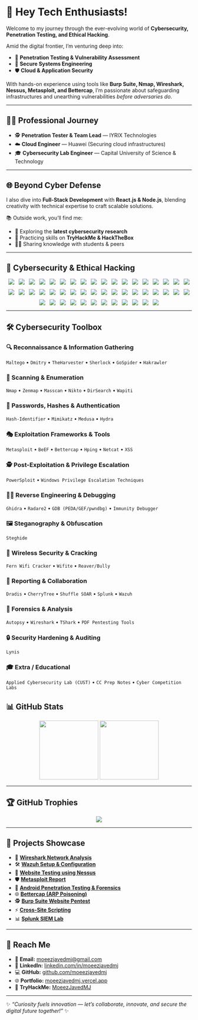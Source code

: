 # 👋 Hey Tech Enthusiasts!  

Welcome to my journey through the ever-evolving world of **Cybersecurity, Penetration Testing, and Ethical Hacking**.  

Amid the digital frontier, I’m venturing deep into:  
- 🔎 **Penetration Testing & Vulnerability Assessment**  
- 🔐 **Secure Systems Engineering**  
- 🛡 **Cloud & Application Security**  

With hands-on experience using tools like **Burp Suite, Nmap, Wireshark, Nessus, Metasploit, and Bettercap**, I’m passionate about safeguarding infrastructures and unearthing vulnerabilities *before adversaries do*.  

---

## 👨‍💻 Professional Journey  
- 🕵️ **Penetration Tester & Team Lead** — IYRIX Technologies  
- ☁️ **Cloud Engineer** — Huawei (Securing cloud infrastructures)  
- 🎓 **Cybersecurity Lab Engineer** — Capital University of Science & Technology  

---

## 🌐 Beyond Cyber Defense  
I also dive into **Full-Stack Development** with **React.js & Node.js**, blending creativity with technical expertise to craft scalable solutions.  

📚 Outside work, you’ll find me:  
- 🔬 Exploring the **latest cybersecurity research**  
- 🎯 Practicing skills on **TryHackMe & HackTheBox**  
- 🧑‍🏫 Sharing knowledge with students & peers  

---

## 🔐 Cybersecurity & Ethical Hacking  

<div align="center" style="display: flex; flex-wrap: wrap; gap: 12px; align-items: center; justify-content: center;">

<!-- Recon -->
<img src="https://img.shields.io/badge/-Ethical%20Hacker-000000?style=flat&logo=hackaday&logoColor=white" />
<img src="https://img.shields.io/badge/-Penetration%20Tester-FF0000?style=flat&logo=probot&logoColor=white" />
<img src="https://img.shields.io/badge/-Kali%20Linux-557C94?style=flat&logo=kalilinux&logoColor=white" />
<img src="https://img.shields.io/badge/-Maltego-333?style=flat&logo=neo4j&logoColor=white" />
<img src="https://img.shields.io/badge/-Dmitry-2E86C1?style=flat&logo=linux&logoColor=white" />
<img src="https://img.shields.io/badge/-TheHarvester-800000?style=flat&logo=searchenginemonitor&logoColor=white" />
<img src="https://img.shields.io/badge/-Sherlock-800080?style=flat&logo=github&logoColor=white" />
<img src="https://img.shields.io/badge/-GoSpider-006400?style=flat&logo=spider&logoColor=white" />
<img src="https://img.shields.io/badge/-Hakrawler-228B22?style=flat&logo=spider&logoColor=white" />

<!-- Scanning -->
<img src="https://img.shields.io/badge/-Nmap-4682B4?style=flat&logo=securityscorecard&logoColor=white" />
<img src="https://img.shields.io/badge/-Zenmap-6495ED?style=flat&logo=gnometerminal&logoColor=white" />
<img src="https://img.shields.io/badge/-Masscan-FF4500?style=flat&logo=lightning&logoColor=white" />
<img src="https://img.shields.io/badge/-Nikto-FF0000?style=flat&logo=apache&logoColor=white" />
<img src="https://img.shields.io/badge/-DirSearch-008080?style=flat&logo=linux&logoColor=white" />
<img src="https://img.shields.io/badge/-Wapiti-FFA500?style=flat&logo=bugcrowd&logoColor=white" />

<!-- Passwords -->
<img src="https://img.shields.io/badge/-Hash%20Identifier-333?style=flat&logo=key&logoColor=white" />
<img src="https://img.shields.io/badge/-Mimikatz-800000?style=flat&logo=windows&logoColor=white" />
<img src="https://img.shields.io/badge/-Medusa-006400?style=flat&logo=skull&logoColor=white" />
<img src="https://img.shields.io/badge/-Hydra-228B22?style=flat&logo=python&logoColor=white" />

<!-- Exploitation -->
<img src="https://img.shields.io/badge/-Metasploit-2E86C1?style=flat&logo=metasploit&logoColor=white" />
<img src="https://img.shields.io/badge/-BeEF-E74C3C?style=flat&logo=redhat&logoColor=white" />
<img src="https://img.shields.io/badge/-Bettercap-6C3483?style=flat&logo=gnometerminal&logoColor=white" />
<img src="https://img.shields.io/badge/-Hping-FF6347?style=flat&logo=gnometerminal&logoColor=white" />
<img src="https://img.shields.io/badge/-Netcat-000000?style=flat&logo=gnu&logoColor=white" />
<img src="https://img.shields.io/badge/-XSS-FF8C00?style=flat&logo=javascript&logoColor=white" />

<!-- Post Exploitation -->
<img src="https://img.shields.io/badge/-PowerSploit-800080?style=flat&logo=powershell&logoColor=white" />
<img src="https://img.shields.io/badge/-Windows%20Priv%20Esc-4682B4?style=flat&logo=windows&logoColor=white" />

<!-- Reverse Engineering -->
<img src="https://img.shields.io/badge/-Ghidra-FF0000?style=flat&logo=oracle&logoColor=white" />
<img src="https://img.shields.io/badge/-Radare2-000000?style=flat&logo=radar&logoColor=white" />
<img src="https://img.shields.io/badge/-GDB-228B22?style=flat&logo=gnu&logoColor=white" />
<img src="https://img.shields.io/badge/-Immunity%20Debugger-006699?style=flat&logo=windows&logoColor=white" />

<!-- Steganography -->
<img src="https://img.shields.io/badge/-Steghide-808080?style=flat&logo=image&logoColor=white" />

<!-- Wireless -->
<img src="https://img.shields.io/badge/-Fern%20Wifi%20Cracker-006400?style=flat&logo=wifi&logoColor=white" />
<img src="https://img.shields.io/badge/-Wifite-6495ED?style=flat&logo=wifi&logoColor=white" />
<img src="https://img.shields.io/badge/-Reaver/Bully-FF0000?style=flat&logo=wifi&logoColor=white" />

<!-- Reporting -->
<img src="https://img.shields.io/badge/-Dradis-333?style=flat&logo=markdown&logoColor=white" />
<img src="https://img.shields.io/badge/-CherryTree-8B0000?style=flat&logo=tree&logoColor=white" />
<img src="https://img.shields.io/badge/-Shuffle%20SOAR-FF8C00?style=flat&logo=zapier&logoColor=white" />
<img src="https://img.shields.io/badge/-Splunk-000000?style=flat&logo=splunk&logoColor=white" />
<img src="https://img.shields.io/badge/-Wazuh-2E86C1?style=flat&logo=wazuh&logoColor=white" />

<!-- Forensics -->
<img src="https://img.shields.io/badge/-Autopsy-34495E?style=flat&logo=archive&logoColor=white" />
<img src="https://img.shields.io/badge/-Wireshark-1679A7?style=flat&logo=wireshark&logoColor=white" />
<img src="https://img.shields.io/badge/-TShark-2F4F4F?style=flat&logo=linux&logoColor=white" />
<img src="https://img.shields.io/badge/-PDF%20Pentest-FF4500?style=flat&logo=adobeacrobatreader&logoColor=white" />

<!-- Hardening -->
<img src="https://img.shields.io/badge/-Lynis-2E8B57?style=flat&logo=debian&logoColor=white" />

<!-- Extra -->
<img src="https://img.shields.io/badge/-Applied%20Cybersecurity%20Lab-006699?style=flat&logo=academia&logoColor=white" />
<img src="https://img.shields.io/badge/-CC%20Prep%20Notes-8A2BE2?style=flat&logo=bookstack&logoColor=white" />
<img src="https://img.shields.io/badge/-Cyber%20Competition%20Labs-DAA520?style=flat&logo=ctftime&logoColor=white" />

</div>

---

## 🛠️ Cybersecurity Toolbox  

### 🔍 Reconnaissance & Information Gathering  
`Maltego` • `Dmitry` • `TheHarvester` • `Sherlock` • `GoSpider` • `Hakrawler`  

### 📡 Scanning & Enumeration  
`Nmap` • `Zenmap` • `Masscan` • `Nikto` • `DirSearch` • `Wapiti`  

### 🔑 Passwords, Hashes & Authentication  
`Hash-Identifier` • `Mimikatz` • `Medusa` • `Hydra`  

### 🎭 Exploitation Frameworks & Tools  
`Metasploit` • `BeEF` • `Bettercap` • `Hping` • `Netcat` • `XSS`  

### 🕵️ Post-Exploitation & Privilege Escalation  
`PowerSploit` • `Windows Privilege Escalation Techniques`  

### 🧑‍💻 Reverse Engineering & Debugging  
`Ghidra` • `Radare2` • `GDB (PEDA/GEF/pwndbg)` • `Immunity Debugger`  

### 🖼 Steganography & Obfuscation  
`Steghide`  

### 📡 Wireless Security & Cracking  
`Fern Wifi Cracker` • `Wifite` • `Reaver/Bully`  

### 📝 Reporting & Collaboration  
`Dradis` • `CherryTree` • `Shuffle SOAR` • `Splunk` • `Wazuh`  

### 🧪 Forensics & Analysis  
`Autopsy` • `Wireshark` • `TShark` • `PDF Pentesting Tools`  

### 🔒 Security Hardening & Auditing  
`Lynis`  

### 🎓 Extra / Educational  
`Applied Cybersecurity Lab (CUST)` • `CC Prep Notes` • `Cyber Competition Labs`  

## 📊 GitHub Stats  

<p align="center">
  <img src="https://github-readme-stats.vercel.app/api?username=moeezjavedmj&show_icons=true&theme=radical" height="160"/>
  <img src="https://github-readme-stats.vercel.app/api/top-langs/?username=moeezjavedmj&layout=compact&theme=radical" height="160"/>
</p>  

---

## 🏆 GitHub Trophies  

<p align="center">
  <img src="https://github-profile-trophy.vercel.app/?username=moeezjavedmj&theme=onedark&column=7" />
</p>  

---

## 🚀 Projects Showcase  

- 📡 **[Wireshark Network Analysis](https://github.com/moeezjavedmj/-Network-Packet-Analysis-Wireshark-.git)**  
- 🛠 **[Wazuh Setup & Configuration](https://github.com/moeezjavedmj/Wazuh-download-configure-and-Working)**  
- 🔐 **[Website Testing using Nessus](https://github.com/moeezjavedmj/Nessus)**  
- 🛡 **[Metasploit Report](https://github.com/moeezjavedmj/Metasploit-Report)**  
- 📱 **[Android Penetration Testing & Forensics](https://github.com/moeezjavedmj/Andriod-Penetration-Testing-and-Forensics.git)**  
- 🌐 **[Bettercap (ARP Poisoning)](https://github.com/moeezjavedmj/Bettercap.git)**  
- 🕵️ **[Burp Suite Website Pentest](https://github.com/moeezjavedmj/Burpsuite.git)**  
- ⚡ **[Cross-Site Scripting](https://github.com/moeezjavedmj/Cross-Site-Scripting.git)**  
- 📊 **[Splunk SIEM Lab](https://github.com/moeezjavedmj/Splunk.git)**  

---

## 🔗 Reach Me  

- 📧 **Email:** [moeezjavedmj@gmail.com](mailto:moeezjavedmj@gmail.com)  
- 💼 **LinkedIn:** [linkedin.com/in/moeezjavedmj](https://www.linkedin.com/in/moeezjavedmj)  
- 💻 **GitHub:** [github.com/moeezjavedmj](https://github.com/moeezjavedmj)  
- 🌐 **Portfolio:** [moeezjavedmj.vercel.app](https://moeezjavedmj.vercel.app)  
- 🎯 **TryHackMe:** [MoeezJavedMJ](https://tryhackme.com/r/p/MoeezJavedMJ)  

---

✨ *“Curiosity fuels innovation — let’s collaborate, innovate, and secure the digital future together!”* ✨
